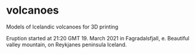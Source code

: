 # volcanoes

Models of Icelandic volcanoes for 3D printing

Eruption started at 21:20 GMT 19. March 2021 in Fagradalsfjall, e. Beautiful valley mountain, on Reykjanes peninsula Iceland.

